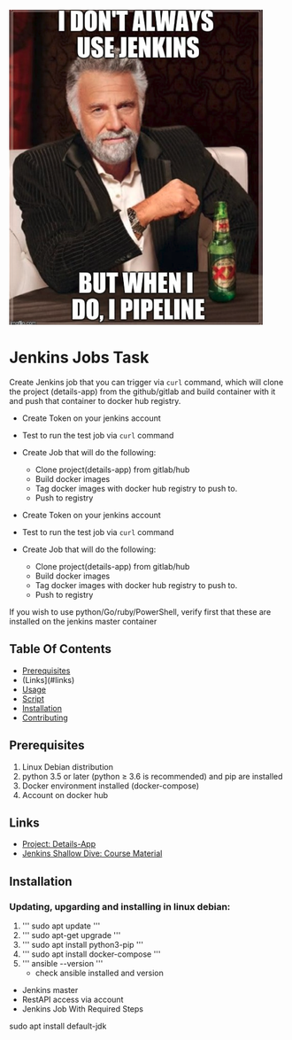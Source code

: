 ![Jenkins Pipeline Meme](pipelinememe.png)

# Jenkins Jobs Task 

Create Jenkins job that you can trigger via `curl` command, which will clone the project (details-app) from the github/gitlab and build container 
with it and push that container to docker hub registry.

- Create Token on your jenkins account
- Test to run the test job via `curl` command
- Create Job that will do the following:
    - Clone project(details-app) from gitlab/hub
    - Build docker images
    - Tag docker images with docker hub registry to push to.
    - Push to registry

- Create Token on your jenkins account
- Test to run the test job via `curl` command
- Create Job that will do the following:
    - Clone project(details-app) from gitlab/hub
    - Build docker images
    - Tag docker images with docker hub registry to push to.
    - Push to registry

If you wish to use python/Go/ruby/PowerShell, verify first that these are installed on the jenkins master container

## Table Of Contents

- [Prerequisites](#prerequisites)
- (Links](#links) 
- [Usage](#usage)
- [Script](#script)
- [Installation](#installation)
- [Contributing](#contributing)


## Prerequisites
1. Linux Debian distribution
2. python 3.5 or later (python ≥ 3.6 is recommended) and pip are installed
3. Docker environment installed (docker-compose)
4. Account on docker hub

## Links
- [Project: Details-App](https://github.com/zero-pytagoras/details-app.git)
- [Jenkins Shallow Dive: Course Material](https://gitlab.com/vaiolabs-io/jenkins-shallow-dive.git)

## Installation 
### Updating, upgarding and installing in linux debian: 

1. ''' sudo apt update '''
2. ''' sudo apt-get upgrade '''
3. ''' sudo apt install python3-pip '''
4. ''' sudo apt install docker-compose '''
5. ''' ansible --version '''
   * check ansible installed and version 

- Jenkins master
- RestAPI access via account
- Jenkins Job With Required Steps

sudo apt install default-jdk
